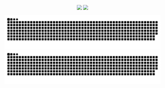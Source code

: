 
<p align="center">
  <img height="160px" src="https://github-readme-stats-sigma-five.vercel.app/api?username=zongyiliu&show_icons=true&count_private=true&include_all_commits=true&theme=dracula" />
  <img height="160px" src="https://github-readme-stats.vercel.app/api/wakatime?username=sleepymalc&layout=compact&langs_count=8&theme=dracula" />
</p>

<p align="center">
    <img src="https://raw.githubusercontent.com/platane/platane/output/github-contribution-grid-snake-dark.svg#gh-dark-mode-only" />
    <img src="https://raw.githubusercontent.com/platane/platane/output/github-contribution-grid-snake.svg#gh-light-mode-only" />
</p>

